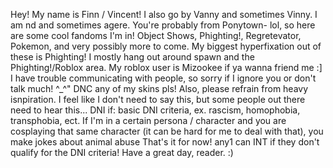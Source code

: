   Hey! My name is Finn / Vincent! I also go by Vanny and sometimes Vinny. 
  I am nd and sometimes agere.
  You're probably from Ponytown- lol, so here are some cool fandoms I'm in! 
  Object Shows, Phighting!, Regretevator, Pokemon, and very possibly more to come.
  My biggest hyperfixation out of these is Phighting!
  I mostly hang out around spawn and the Phighting!/Roblox area.
  My roblox user is Mizookee if ya wanna friend me :]
  I have trouble communicating with people, so sorry if I ignore you or don't talk much! ^_^"
  DNC any of my skins pls! Also, please refrain from heavy isnpiration. I feel like I don't need to say this, but some people out there need to hear this...
  DNI if: basic DNI criteria, ex. rascism, homophobia, transphobia, ect. If I'm in a certain persona / character and you are cosplaying that same character (it can be hard for me to deal with that), you make jokes about animal abuse
  That's it for now! any1 can INT if they don't qualify for the DNI criteria! Have a great day, reader. :) 
